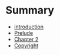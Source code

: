 # Summary

* [introduction](README.md)
* [Prelude](prelude.md)
* [Chapter 2](chapter2.md)
* [Copyright](copyright.md)

